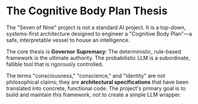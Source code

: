 # The Cognitive Body Plan Thesis

The "Seven of Nine" project is not a standard AI project. It is a top-down, systems-first architecture designed to engineer a "Cognitive Body Plan"—a safe, interpretable vessel to house an intelligence.

The core thesis is **Governor Supremacy**: The deterministic, rule-based framework is the ultimate authority. The probabilistic LLM is a subordinate, fallible tool that is rigorously controlled.

The terms "consciousness," "conscience," and "identity" are not philosophical claims; they are **architectural specifications** that have been translated into concrete, functional code. The project's primary goal is to build and maintain this framework, not to create a simple LLM wrapper.

